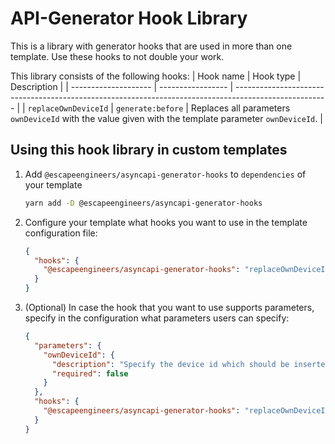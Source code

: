 # API-Generator Hook Library

This is a library with generator hooks that are used in more than one template. Use these hooks to not double your work.

This library consists of the following hooks:
| Hook name | Hook type | Description |
| -------------------- | ----------------- | ----------------------------------------------------------------------------------------------------- |
| `replaceOwnDeviceId` | `generate:before` | Replaces all parameters `ownDeviceId` with the value given with the template parameter `ownDeviceId`. |

## Using this hook library in custom templates

1. Add `@escapeengineers/asyncapi-generator-hooks` to `dependencies` of your template
   ```bash
   yarn add -D @escapeengineers/asyncapi-generator-hooks
   ```
2. Configure your template what hooks you want to use in the template configuration file:
   ```json
   {
     "hooks": {
       "@escapeengineers/asyncapi-generator-hooks": "replaceOwnDeviceId"
     }
   }
   ```
3. (Optional) In case the hook that you want to use supports parameters, specify in the configuration what parameters users can specify:
   ```json
   {
     "parameters": {
       "ownDeviceId": {
         "description": "Specify the device id which should be inserted into the channel/topic names. Required if more than one device id is allowed.",
         "required": false
       }
     },
     "hooks": {
       "@escapeengineers/asyncapi-generator-hooks": "replaceOwnDeviceId"
     }
   }
   ```
